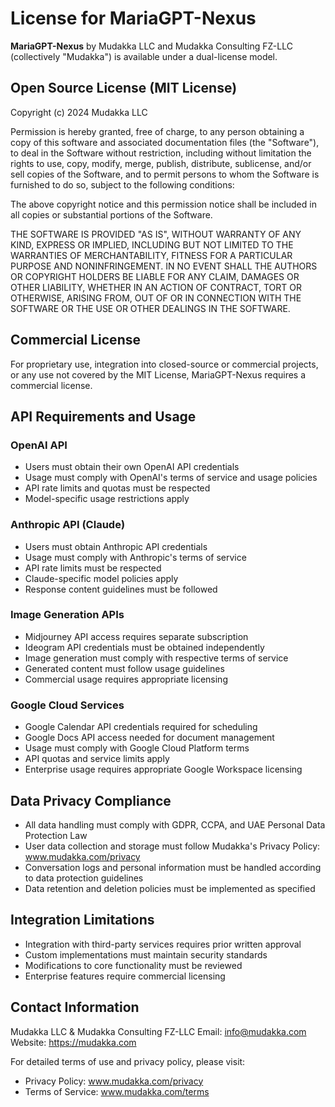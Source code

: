# License for MariaGPT-Nexus

**MariaGPT-Nexus** by Mudakka LLC and Mudakka Consulting FZ-LLC (collectively "Mudakka") is available under a dual-license model. 

## Open Source License (MIT License)

Copyright (c) 2024 Mudakka LLC

Permission is hereby granted, free of charge, to any person obtaining a copy
of this software and associated documentation files (the "Software"), to deal
in the Software without restriction, including without limitation the rights
to use, copy, modify, merge, publish, distribute, sublicense, and/or sell
copies of the Software, and to permit persons to whom the Software is
furnished to do so, subject to the following conditions:

The above copyright notice and this permission notice shall be included in
all copies or substantial portions of the Software.

THE SOFTWARE IS PROVIDED "AS IS", WITHOUT WARRANTY OF ANY KIND, EXPRESS OR
IMPLIED, INCLUDING BUT NOT LIMITED TO THE WARRANTIES OF MERCHANTABILITY,
FITNESS FOR A PARTICULAR PURPOSE AND NONINFRINGEMENT. IN NO EVENT SHALL THE
AUTHORS OR COPYRIGHT HOLDERS BE LIABLE FOR ANY CLAIM, DAMAGES OR OTHER
LIABILITY, WHETHER IN AN ACTION OF CONTRACT, TORT OR OTHERWISE, ARISING FROM,
OUT OF OR IN CONNECTION WITH THE SOFTWARE OR THE USE OR OTHER DEALINGS IN
THE SOFTWARE.

## Commercial License

For proprietary use, integration into closed-source or commercial projects, or any use not covered by the MIT License, MariaGPT-Nexus requires a commercial license.

## API Requirements and Usage

### OpenAI API
- Users must obtain their own OpenAI API credentials
- Usage must comply with OpenAI's terms of service and usage policies
- API rate limits and quotas must be respected
- Model-specific usage restrictions apply

### Anthropic API (Claude)
- Users must obtain Anthropic API credentials
- Usage must comply with Anthropic's terms of service
- API rate limits must be respected
- Claude-specific model policies apply
- Response content guidelines must be followed

### Image Generation APIs
- Midjourney API access requires separate subscription
- Ideogram API credentials must be obtained independently
- Image generation must comply with respective terms of service
- Generated content must follow usage guidelines
- Commercial usage requires appropriate licensing

### Google Cloud Services
- Google Calendar API credentials required for scheduling
- Google Docs API access needed for document management
- Usage must comply with Google Cloud Platform terms
- API quotas and service limits apply
- Enterprise usage requires appropriate Google Workspace licensing

## Data Privacy Compliance
- All data handling must comply with GDPR, CCPA, and UAE Personal Data Protection Law
- User data collection and storage must follow Mudakka's Privacy Policy: www.mudakka.com/privacy
- Conversation logs and personal information must be handled according to data protection guidelines
- Data retention and deletion policies must be implemented as specified

## Integration Limitations
- Integration with third-party services requires prior written approval
- Custom implementations must maintain security standards
- Modifications to core functionality must be reviewed
- Enterprise features require commercial licensing

## Contact Information
Mudakka LLC & Mudakka Consulting FZ-LLC
Email: info@mudakka.com
Website: https://mudakka.com

For detailed terms of use and privacy policy, please visit:
- Privacy Policy: www.mudakka.com/privacy
- Terms of Service: www.mudakka.com/terms